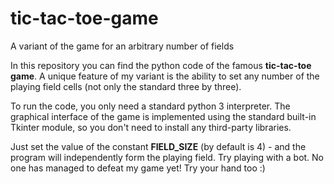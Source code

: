 # tic-tac-toe-game
A variant of the game for an arbitrary number of fields

In this repository you can find the python code of the famous **tic-tac-toe game**. A unique feature of my variant is the ability to set any number of the playing field cells (not only the standard three by three).

To run the code, you only need a standard python 3 interpreter. The graphical interface of the game is implemented using the standard built-in Tkinter module, so you don't need to install any third-party libraries.

Just set the value of the constant **FIELD_SIZE** (by default is 4) - and the program will independently form the playing field. Try playing with a bot. No one has managed to defeat my game yet! Try your hand too :)
